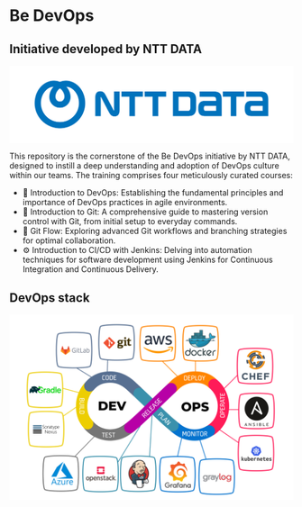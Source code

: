 # Be DevOps

## Initiative developed by NTT DATA
 
<img src="./images/ntt_data_logo.png" alt="Texto alternativo" style="display: block; margin-left: auto; margin-right: auto;">

This repository is the cornerstone of the Be DevOps initiative by NTT DATA, designed to instill a deep understanding and adoption of DevOps culture within our teams. The training comprises four meticulously curated courses:

- 🔄 Introduction to DevOps: Establishing the fundamental principles and importance of DevOps practices in agile environments.
- 🌱 Introduction to Git: A comprehensive guide to mastering version control with Git, from initial setup to everyday commands.
- 🌊 Git Flow: Exploring advanced Git workflows and branching strategies for optimal collaboration.
- ⚙️ Introduction to CI/CD with Jenkins: Delving into automation techniques for software development using Jenkins for Continuous Integration and Continuous Delivery.
## DevOps stack 
<img src="./images/devops.jpeg" alt="Texto alternativo" style="display: block; margin-left: auto; margin-right: auto;">

